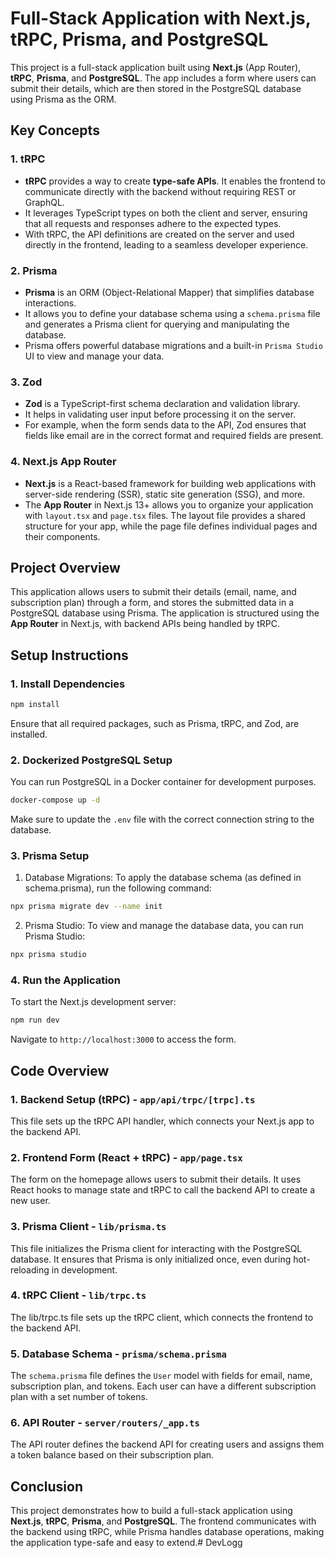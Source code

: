 # Full-Stack Application with Next.js, tRPC, Prisma, and PostgreSQL

This project is a full-stack application built using **Next.js** (App Router), **tRPC**, **Prisma**, and **PostgreSQL**. The app includes a form where users can submit their details, which are then stored in the PostgreSQL database using Prisma as the ORM.

## Key Concepts

### 1. **tRPC**
- **tRPC** provides a way to create **type-safe APIs**. It enables the frontend to communicate directly with the backend without requiring REST or GraphQL. 
- It leverages TypeScript types on both the client and server, ensuring that all requests and responses adhere to the expected types. 
- With tRPC, the API definitions are created on the server and used directly in the frontend, leading to a seamless developer experience.

### 2. **Prisma**
- **Prisma** is an ORM (Object-Relational Mapper) that simplifies database interactions. 
- It allows you to define your database schema using a `schema.prisma` file and generates a Prisma client for querying and manipulating the database.
- Prisma offers powerful database migrations and a built-in `Prisma Studio` UI to view and manage your data.

### 3. **Zod**
- **Zod** is a TypeScript-first schema declaration and validation library. 
- It helps in validating user input before processing it on the server. 
- For example, when the form sends data to the API, Zod ensures that fields like email are in the correct format and required fields are present.

### 4. **Next.js App Router**
- **Next.js** is a React-based framework for building web applications with server-side rendering (SSR), static site generation (SSG), and more.
- The **App Router** in Next.js 13+ allows you to organize your application with `layout.tsx` and `page.tsx` files. The layout file provides a shared structure for your app, while the page file defines individual pages and their components.

## Project Overview

This application allows users to submit their details (email, name, and subscription plan) through a form, and stores the submitted data in a PostgreSQL database using Prisma. The application is structured using the **App Router** in Next.js, with backend APIs being handled by tRPC.

## Setup Instructions

### 1. **Install Dependencies**

```bash
npm install
```

Ensure that all required packages, such as Prisma, tRPC, and Zod, are installed.

### 2. **Dockerized PostgreSQL Setup**

You can run PostgreSQL in a Docker container for development purposes.

```bash
docker-compose up -d
```

Make sure to update the `.env` file with the correct connection string to the database.

### 3. **Prisma Setup**

1. Database Migrations: To apply the database schema (as defined in schema.prisma), run the following command:

```bash
npx prisma migrate dev --name init
```

2. Prisma Studio: To view and manage the database data, you can run Prisma Studio:

```bash
npx prisma studio
```

### 4. **Run the Application**

To start the Next.js development server:

```bash
npm run dev
```

Navigate to `http://localhost:3000` to access the form.

## Code Overview

### 1. **Backend Setup (tRPC) - `app/api/trpc/[trpc].ts`**

This file sets up the tRPC API handler, which connects your Next.js app to the backend API.

### 2. **Frontend Form (React + tRPC) - `app/page.tsx`**

The form on the homepage allows users to submit their details. It uses React hooks to manage state and tRPC to call the backend API to create a new user.

### 3. **Prisma Client - `lib/prisma.ts`**

This file initializes the Prisma client for interacting with the PostgreSQL database. It ensures that Prisma is only initialized once, even during hot-reloading in development.

### 4. **tRPC Client - `lib/trpc.ts`**

The lib/trpc.ts file sets up the tRPC client, which connects the frontend to the backend API.

### 5. **Database Schema - `prisma/schema.prisma`**

The `schema.prisma` file defines the `User` model with fields for email, name, subscription plan, and tokens. Each user can have a different subscription plan with a set number of tokens.

### 6. **API Router - `server/routers/_app.ts`**

The API router defines the backend API for creating users and assigns them a token balance based on their subscription plan.

## Conclusion

This project demonstrates how to build a full-stack application using **Next.js**, **tRPC**, **Prisma**, and **PostgreSQL**. The frontend communicates with the backend using tRPC, while Prisma handles database operations, making the application type-safe and easy to extend.#   D e v L o g g  
 